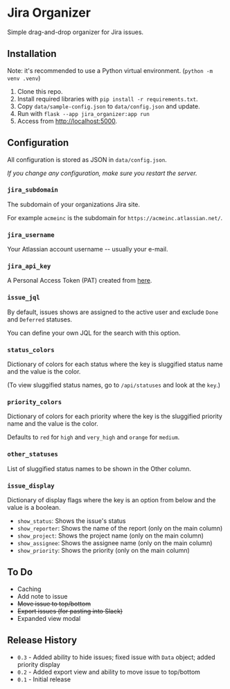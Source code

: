 # Jira Organizer

Simple drag-and-drop organizer for Jira issues.

## Installation

Note: it's recommended to use a Python virtual environment. (`python -m venv .venv`)

1. Clone this repo.
2. Install required libraries with `pip install -r requirements.txt`.
3. Copy `data/sample-config.json` to `data/config.json` and update.
4. Run with `flask --app jira_organizer:app run`
5. Access from <http://localhost:5000>.

## Configuration

All configuration is stored as JSON in `data/config.json`.

_If you change any configuration, make sure you restart the server._

### `jira_subdomain`

The subdomain of your organizations Jira site.

For example `acmeinc` is the subdomain for `https://acmeinc.atlassian.net/`.

### `jira_username`

Your Atlassian account username -- usually your e-mail.

### `jira_api_key`

A Personal Access Token (PAT) created from [here](https://id.atlassian.com/manage-profile/security/api-tokens).

### `issue_jql`

By default, issues shows are assigned to the active user and exclude `Done` and `Deferred` statuses. 

You can define your own JQL for the search with this option. 

### `status_colors`

Dictionary of colors for each status where the key is sluggified status name and the value is the color. 

(To view sluggified status names, go to `/api/statuses` and look at the `key`.)

### `priority_colors`

Dictionary of colors for each priority where the key is the sluggified priority name and the value is the color.

Defaults to `red` for `high` and `very_high` and `orange` for `medium`.

### `other_statuses`

List of sluggified status names to be shown in the Other column.

### `issue_display`

Dictionary of display flags where the key is an option from below and the value is a boolean.

 * `show_status`: Shows the issue's status
 * `show_reporter`: Shows the name of the report (only on the main column)
 * `show_project`: Shows the project name (only on the main column)
 * `show_assignee`: Shows the assignee name (only on the main column)
 * `show_priority`: Shows the priority (only on the main column)

## To Do

 * Caching
 * Add note to issue
 * ~~Move issue to top/bottom~~
 * ~~Export issues (for pasting into Slack)~~
 * Expanded view modal

## Release History
 
 * `0.3` - Added ability to hide issues; fixed issue with `Data` object; added priority display
 * `0.2` - Added export view and ability to move issue to top/bottom
 * `0.1` - Initial release
